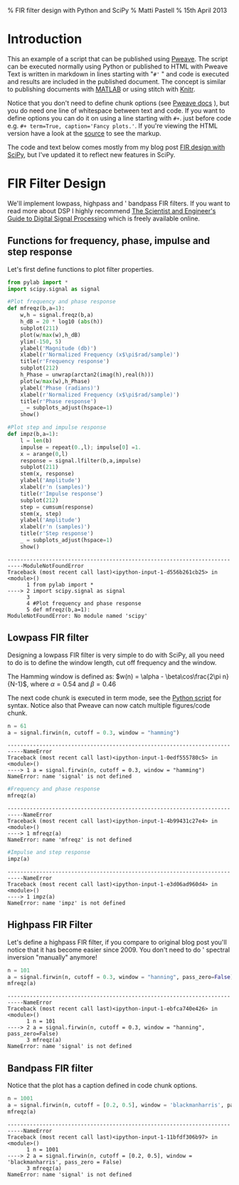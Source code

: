% FIR filter design with Python and SciPy
% Matti Pastell
% 15th April 2013

# Introduction

This an example of a script that can be published using
[Pweave](http://mpastell.com/pweave). The script can be executed
normally using Python or published to HTML with Pweave
Text is written in markdown in lines starting with "`#'` " and code
is executed and results are included in the published document.
The concept is similar to
publishing documents with [MATLAB](http://mathworks.com) or using
stitch with [Knitr](http://http://yihui.name/knitr/demo/stitch/).

Notice that you don't need to define chunk options (see
[Pweave docs](http://mpastell.com/pweave/usage.html#code-chunk-options)
),
but you do need one line of whitespace between text and code.
If you want to define options you can do it on using a line starting with
`#+`. just before code e.g. `#+ term=True, caption='Fancy plots.'`.
If you're viewing the HTML version have a look at the
[source](FIR_design.py) to see the markup.

The code and text below comes mostly
from my blog post [FIR design with SciPy](http://mpastell.com/2010/01/18/fir-with-scipy/),
but I've updated it to reflect new features in SciPy.

# FIR Filter Design

We'll implement lowpass, highpass and ' bandpass FIR filters. If
you want to read more about DSP I highly recommend [The Scientist
and Engineer's Guide to Digital Signal
Processing](http://www.dspguide.com/) which is freely available
online.

## Functions for frequency, phase, impulse and step response

Let's first define functions to plot filter
properties.



```python
from pylab import *
import scipy.signal as signal

#Plot frequency and phase response
def mfreqz(b,a=1):
    w,h = signal.freqz(b,a)
    h_dB = 20 * log10 (abs(h))
    subplot(211)
    plot(w/max(w),h_dB)
    ylim(-150, 5)
    ylabel('Magnitude (db)')
    xlabel(r'Normalized Frequency (x$\pi$rad/sample)')
    title(r'Frequency response')
    subplot(212)
    h_Phase = unwrap(arctan2(imag(h),real(h)))
    plot(w/max(w),h_Phase)
    ylabel('Phase (radians)')
    xlabel(r'Normalized Frequency (x$\pi$rad/sample)')
    title(r'Phase response')
    _ = subplots_adjust(hspace=1)
    show()

#Plot step and impulse response
def impz(b,a=1):
    l = len(b)
    impulse = repeat(0.,l); impulse[0] =1.
    x = arange(0,l)
    response = signal.lfilter(b,a,impulse)
    subplot(211)
    stem(x, response)
    ylabel('Amplitude')
    xlabel(r'n (samples)')
    title(r'Impulse response')
    subplot(212)
    step = cumsum(response)
    stem(x, step)
    ylabel('Amplitude')
    xlabel(r'n (samples)')
    title(r'Step response')
    _ = subplots_adjust(hspace=1)
    show()
```

```
---------------------------------------------------------------------------ModuleNotFoundError
Traceback (most recent call last)<ipython-input-1-d556b261cb25> in
<module>()
      1 from pylab import *
----> 2 import scipy.signal as signal
      3
      4 #Plot frequency and phase response
      5 def mfreqz(b,a=1):
ModuleNotFoundError: No module named 'scipy'
```



## Lowpass FIR filter

Designing a lowpass FIR filter is very simple to do with SciPy, all you
need to do is to define the window length, cut off frequency and the
window.

The Hamming window is defined as:
$w(n) = \alpha - \beta\cos\frac{2\pi n}{N-1}$, where $\alpha=0.54$ and $\beta=0.46$

The next code chunk is executed in term mode, see the [Python script](FIR_design.py) for syntax.
Notice also that Pweave can now catch multiple figures/code chunk.



```python
n = 61
a = signal.firwin(n, cutoff = 0.3, window = "hamming")
```

```
---------------------------------------------------------------------------NameError
Traceback (most recent call last)<ipython-input-1-0edf555780c5> in
<module>()
----> 1 a = signal.firwin(n, cutoff = 0.3, window = "hamming")
NameError: name 'signal' is not defined
```


```python
#Frequency and phase response
mfreqz(a)
```

```
---------------------------------------------------------------------------NameError
Traceback (most recent call last)<ipython-input-1-4b99431c27e4> in
<module>()
----> 1 mfreqz(a)
NameError: name 'mfreqz' is not defined
```


```python
#Impulse and step response
impz(a)
```

```
---------------------------------------------------------------------------NameError
Traceback (most recent call last)<ipython-input-1-e3d06ad960d4> in
<module>()
----> 1 impz(a)
NameError: name 'impz' is not defined
```



## Highpass FIR Filter

Let's define a highpass FIR filter, if you compare to original blog
post you'll notice that it has become easier since 2009. You don't
need to do ' spectral inversion "manually" anymore!



```python
n = 101
a = signal.firwin(n, cutoff = 0.3, window = "hanning", pass_zero=False)
mfreqz(a)
```

```
---------------------------------------------------------------------------NameError
Traceback (most recent call last)<ipython-input-1-ebfca740e426> in
<module>()
      1 n = 101
----> 2 a = signal.firwin(n, cutoff = 0.3, window = "hanning",
pass_zero=False)
      3 mfreqz(a)
NameError: name 'signal' is not defined
```



## Bandpass FIR filter

Notice that the plot has a caption defined in code chunk options.



```python
n = 1001
a = signal.firwin(n, cutoff = [0.2, 0.5], window = 'blackmanharris', pass_zero = False)
mfreqz(a)
```

```
---------------------------------------------------------------------------NameError
Traceback (most recent call last)<ipython-input-1-11bfdf306b97> in
<module>()
      1 n = 1001
----> 2 a = signal.firwin(n, cutoff = [0.2, 0.5], window =
'blackmanharris', pass_zero = False)
      3 mfreqz(a)
NameError: name 'signal' is not defined
```


